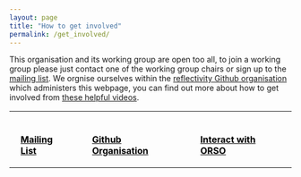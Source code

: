 ```yaml
---
layout: page
title: "How to get involved"
permalink: /get_involved/
---
```


This organisation and its working group are open too all, to join a working group please just contact one of the working group chairs or sign up to the [mailing list](https://reflectometry.us10.list-manage.com/subscribe/post?u=e7e953117fa45f665f9030aaa&amp;id=fa298202d4).
We orgnise ourselves within the [reflectivity Github organisation](https://github.com/reflectivity) which administers this webpage, you can find out more about how to get involved from [these helpful videos](/information/interact_with_orso/).

<style>
  table, tr, td {
      border: none;
  }
  tr, td {
    padding: 20px;
  }
  a.tt:link {
    color: black;
  }
  a.tt:visited {
    color: black;
  }
  a.tt:hover {
    color: black;
    text-decoration: underline;
  }
</style>

<table>
  <tr>
    <td>
      <a class="tt" href="https://reflectometry.us10.list-manage.com/subscribe/post?u=e7e953117fa45f665f9030aaa&amp;id=fa298202d4">
        <i class="fas fa-envelope fa-5x"></i>
        <br>
        <b>Mailing List</b></a>
    </td>
    <td>
      <a class="tt" href="https://github.com/reflectivity">
        <i class="fab fa-Github fa-5x"></i>
        <br>
        <b>Github Organisation</b></a>
    </td>
    <td>
      <a class="tt" href="/information/interact_with_orso/">
        <i class="fas fa-video fa-5x"></i>
        <br>
        <b>Interact with ORSO</b></a>
    </td>
  </tr>
</table>
